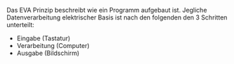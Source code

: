 Das EVA Prinzip beschreibt wie ein Programm aufgebaut ist.
Jegliche Datenverarbeitung elektrischer Basis ist nach den folgenden den 3 Schritten unterteilt:

+ Eingabe (Tastatur)
+ Verarbeitung (Computer)
+ Ausgabe (Bildschirm)